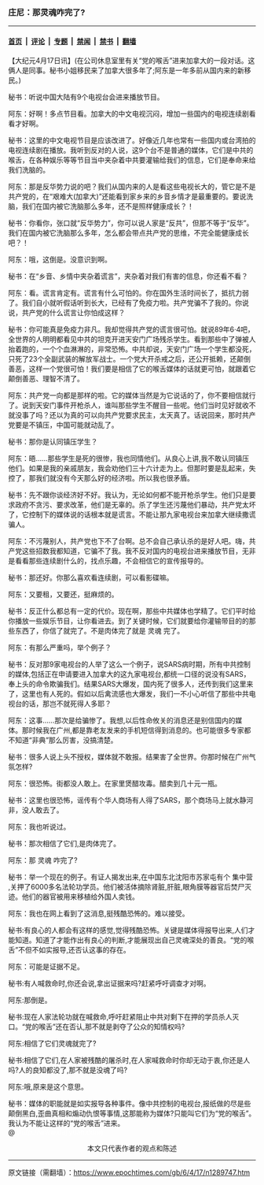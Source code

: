 ### 庄尼：那灵魂咋完了?

---

#### [首页](../../../..?n1289747) &nbsp;|&nbsp; [评论](../../../../../epoch-comment?n1289747) &nbsp;|&nbsp; [专题](../../../../../epoch-special?n1289747) &nbsp;|&nbsp; [禁闻](../../../../../epoch-news?n1289747) &nbsp;|&nbsp; [禁书](../../../../../books?n1289747) &nbsp;|&nbsp; [翻墙](https://github.com/gfw-breaker/nogfw/blob/master/README.md?n1289747)


<div class="post_content" id="artbody" itemprop="articleBody">
 <!-- article content begin -->
 <p>
  【大纪元4月17日讯】(在公司休息室里有关“党的喉舌”进来加拿大的一段对话。这俩人是同事。秘书小姐移民来了加拿大很多年了;阿东是一年多前从国内来的新移民。)
 </p>
 <p>
  秘书：听说中国大陆有9个电视台会进来播放节目。
 </p>
 <p>
  阿东：好啊！多点节目看。加拿大的中文电视沉闷，增加一些国内的电视连续剧看看才好啊。
 </p>
 <p>
  秘书：这里的中文电视节目是应该改进了。好像近几年也常有一些国内或台湾拍的电视连续剧在播放。我听到反对的人说，这9个台不是普通的媒体，它们是中共的喉舌，在各种娱乐等等节目当中夹杂着中共要灌输给我们的信息，它们是奉命来给我们洗脑的。
 </p>
 <p>
  阿东：那是反华势力说的吧？我们从国内来的人是看这些电视长大的，管它是不是共产党的，在“艰难大(加拿大)”还能看到家乡来的乡音乡情才是最重要的。要说洗脑，我们在国内被它洗脑那么多年，还不是照样健康成长？！
 </p>
 <p>
  秘书：你看你，张口就“反华势力”，你可以说人家是“反共”，但那不等于“反华”。我们在国内被它洗脑那么多年，怎么都会带点共产党的思维，不完全能健康成长吧？！
 </p>
 <p>
  阿东：哦，这倒是。没意识到啊。
 </p>
 <p>
  秘书：在“乡音、乡情中夹杂着谎言”，夹杂着对我们有害的信息，你还看不看？
 </p>
 <p>
  阿东：看。谎言肯定有。谎言有什么可怕的。你在国外生活时间长了，抵抗力弱了。我们自小就听假话听到长大，已经有了免疫力啦。共产党骗不了我的。你说说，共产党的什么谎言让你怕成这样？
 </p>
 <p>
  秘书：你可能真是免疫力非凡。我却觉得共产党的谎言很可怕。就说89年6‧4吧，全世界的人明明都看见中共的坦克开进天安门广场残杀学生。看到那些中了弹被人抬着跑的，一个个血淋淋的，非常恐怖。中共却说，天安门广场一个学生都没死，只死了23个全副武装的解放军战士。一个党大开杀戒之后，还公开抵赖，还颠倒善恶，这样一个党很可怕！我们要是相信了它的喉舌媒体的话就更可怕，就跟着它颠倒善恶、理智不清了。
 </p>
 <p>
  阿东：共产党一向都是那样的啦。它的媒体当然是为它说话的了，你不要相信就行了。说到天安门事件开枪杀人，谁叫那些学生不醒目一些呢。他们当时见好就收不就没事了吗？还以为真的可以向共产党要求民主，太天真了。话说回来，那时共产党要是不镇压，中国可能就动乱了。
 </p>
 <p>
  秘书：那你是认同镇压学生？
 </p>
 <p>
  阿东：晤……那些学生是死的很惨，我也同情他们。从良心上讲,我不敢认同镇压他们。如果是我的亲戚朋友，我会劝他们三十六计走为上。但那时要是乱起来，失控了，那我们就没有今天那么好的经济啦。所以我也很矛盾。
 </p>
 <p>
  秘书：先不跟你谈经济好不好。我认为，无论如何都不能开枪杀学生。他们只是要求政府不贪污、要求改革，他们是无辜的。杀了学生还污蔑他们暴动，共产党太坏了，它控制下的媒体说的话根本就是谎言。不能让那九家电视台来加拿大继续撒谎骗人。
 </p>
 <p>
  阿东：不污蔑别人，共产党也下不了台啊。总不会自己承认杀的是好人吧。嗨，共产党这些招数我都知道，它骗不了我。我不反对国内的电视台进来播放节目，无非是看看那些连续剧什么的，找点乐趣，不会相信它的宣传报导的。
 </p>
 <p>
  秘书：那还好。你那么喜欢看连续剧，可以看影碟嘛。
 </p>
 <p>
  阿东：又要租，又要还，挺麻烦的。
 </p>
 <p>
  秘书：反正什么都总有一定的代价。现在啊，那些中共媒体也学精了。它们平时给你播放一些娱乐节目，让你看进去。到了关键时候，它们就要给你灌输带目的的那些东西了，你信了就完了。不是肉体完了就是
  <ok href="https://www.epochtimes.com/gb/tag/%E7%81%B5%E9%AD%82.html">
   灵魂
  </ok>
  完了。
 </p>
 <p>
  阿东：有那么严重吗，举个例子？
 </p>
 <p>
  秘书：反对那9家电视台的人举了这么一个例子，说SARS病时期，所有中共控制的媒体,包括正在申请要进入加拿大的这九家电视台,都统一口径的说没有SARS，奉上头的命令欺骗我们。结果SARS大爆发，国内死了很多人，还传到我们这里来了，这里也有人死的。假如以后禽流感也大爆发，我们一不小心听信了那些中共电视台的话，那岂不就死得人多耶？
 </p>
 <p>
  阿东：这事……那次是给骗惨了。我想,以后性命攸关的消息还是别信国内的媒体。那时候我在广州,都是靠老友发来的手机短信得到消息的。也可能很多专家都不知道“非典”那么厉害，没搞清楚。
 </p>
 <p>
  秘书：很多人说上头不授权，媒体就不敢报。结果害了全世界。你那时候在广州气氛怎样?
 </p>
 <p>
  阿东：很恐怖。街都没人敢上。在家里煲醋攻毒。醋卖到几十元一瓶。
 </p>
 <p>
  秘书：这里也很恐怖，谣传有个华人商场有人得了SARS，那个商场马上就水静河非，没人敢去了。
 </p>
 <p>
  阿东：我也听说过。
 </p>
 <p>
  秘书：那次相信了它们,是肉体完了。
 </p>
 <p>
  阿东：那
  <ok href="https://www.epochtimes.com/gb/tag/%E7%81%B5%E9%AD%82.html">
   灵魂
  </ok>
  咋完了?
 </p>
 <p>
  秘书：举一个现在的例子。有证人揭发出来,在中国东北沈阳市苏家屯有个
  <ok href="https://www.epochtimes.com/gb/tag/%E9%9B%86%E4%B8%AD%E8%90%A5.html">
   集中营
  </ok>
  ,关押了6000多名法轮功学员。他们被活体摘除肾脏,肝脏,眼角膜等器官后焚尸灭迹。他们的器官被用来移植给外国人卖钱。
 </p>
 <p>
  阿东：我也在网上看到了这消息,挺残酷恐怖的。难以接受。
 </p>
 <p>
  秘书:有良心的人都会有这样的感觉,觉得残酷恐怖。关键是媒体得报导出来,人们才能知道。知道了才能作出有良心的判断,才能展现出自己灵魂深处的善良。“党的喉舌”不但不如实报导,还否认这事的存在。
 </p>
 <p>
  阿东：可能是证据不足。
 </p>
 <p>
  秘书:有人喊救命时,你还会说,拿出证据来吗?赶紧呼吁调查才对啊。
 </p>
 <p>
  阿东:那倒是。
 </p>
 <p>
  秘书:现在人家法轮功就在喊救命,呼吁赶紧阻止中共对剩下在押的学员杀人灭口。“党的喉舌”还在否认,那不就是剥夺了公众的知情权吗?
 </p>
 <p>
  阿东:相信了它们灵魂就完了?
 </p>
 <p>
  秘书:相信了它们,在人家被残酷的屠杀时,在人家喊救命时你却无动于衷,你还是人吗?人的良知都没了,那不就是没魂了吗?
 </p>
 <p>
  阿东:哦,原来是这个意思。
 </p>
 <p>
  秘书：媒体的职能就是如实报导各种事件。像中共控制的电视台,报纸做的尽是些颠倒黑白,歪曲真相和煽动仇恨等事情,这那能称为媒体?只能叫它们为“党的喉舌”。我认为不能让这样的“党的喉舌”进来。
  <br/>
  @
  <font color="#ffffff">
   (http://www.dajiyuan.com)
  </font>
  <br/>
  <center>
   <font class="GY13">
    本文只代表作者的观点和陈述
   </font>
  </center>
 </p>
 <!-- article content end -->
 <div id="below_article_ad">
 </div>
</div>


---

原文链接（需翻墙）：https://www.epochtimes.com/gb/6/4/17/n1289747.htm